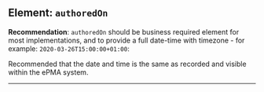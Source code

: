 ## Element: `authoredOn` <span class="mro-circle mandatory" title="Mandatory"></span>

<div class="nhsd-a-box nhsd-a-box--bg-light-yellow nhsd-!t-margin-bottom-6 nhsd-t-body">
    <strong>Recommendation</strong>: <code>authoredOn</code> should be business required element for most implementations, and to provide a full date-time with timezone - for example: <code>2020-03-26T15:00:00+01:00</code>:
</div>

Recommended that the date and time is the same as recorded and visible within the ePMA system.

---